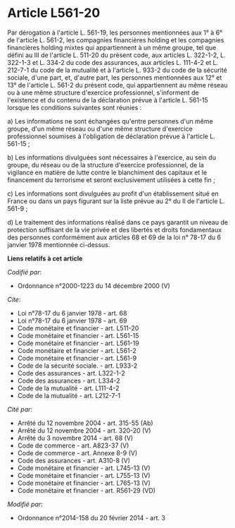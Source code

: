 # Article L561-20

Par dérogation à l'article L. 561-19, les personnes mentionnées aux 1° à 6° de l'article L. 561-2, les compagnies financières
holding et les compagnies financières holding mixtes qui appartiennent à un même groupe, tel que défini au III de l'article
L. 511-20 du présent code, aux articles L. 322-1-2, L. 322-1-3 et L. 334-2 du code des assurances, aux articles L. 111-4-2 et
L. 212-7-1 du code de la mutualité et à l'article L. 933-2 du code de la sécurité sociale, d'une part, et, d'autre part, les
personnes mentionnées aux 12° et 13° de l'article L. 561-2 du présent code, qui appartiennent au même réseau ou à une même
structure d'exercice professionnel, s'informent de l'existence et du contenu de la déclaration prévue à l'article L. 561-15
lorsque les conditions suivantes sont réunies : 

a) Les informations ne sont échangées qu'entre personnes d'un même groupe, d'un même réseau ou d'une même structure
d'exercice professionnel soumises à l'obligation de déclaration prévue à l'article L. 561-15 ; 

b) Les informations divulguées sont nécessaires à l'exercice, au sein du groupe, du réseau ou de la structure d'exercice
professionnel, de la vigilance en matière de lutte contre le blanchiment des capitaux et le financement du terrorisme et
seront exclusivement utilisées à cette fin ; 

c) Les informations sont divulguées au profit d'un établissement situé en France ou dans un pays figurant sur la liste prévue
au 2° du II de l'article L. 561-9 ; 

d) Le traitement des informations réalisé dans ce pays garantit un niveau de protection suffisant de la vie privée et des
libertés et droits fondamentaux des personnes conformément aux articles 68 et 69 de la loi n° 78-17 du 6 janvier 1978
mentionnée ci-dessus.

**Liens relatifs à cet article**

_Codifié par_:

  - Ordonnance n°2000-1223 du 14 décembre 2000 (V)

_Cite_:

  - Loi n°78-17 du 6 janvier 1978 - art. 68
  - Loi n°78-17 du 6 janvier 1978 - art. 69
  - Code monétaire et financier - art. L511-20
  - Code monétaire et financier - art. L561-15
  - Code monétaire et financier - art. L561-19
  - Code monétaire et financier - art. L561-2
  - Code monétaire et financier - art. L561-9
  - Code de la sécurité sociale. - art. L933-2
  - Code des assurances - art. L322-1-2
  - Code des assurances - art. L334-2
  - Code de la mutualité - art. L111-4-2
  - Code de la mutualité - art. L212-7-1

_Cité par_:

  - Arrêté du 12 novembre 2004 - art. 315-55 (Ab)
  - Arrêté du 12 novembre 2004 - art. 320-20 (V)
  - Arrêté du 3 novembre 2014 - art. 68 (V)
  - Code de commerce - art. A823-37 (V)
  - Code de commerce - art. Annexe 8-9 (V)
  - Code des assurances - art. A310-8 (V)
  - Code monétaire et financier - art. L745-13 (V)
  - Code monétaire et financier - art. L755-13 (V)
  - Code monétaire et financier - art. L765-13 (V)
  - Code monétaire et financier - art. R561-29 (VD)

_Modifié par_:

  - Ordonnance n°2014-158 du 20 février 2014 - art. 3
